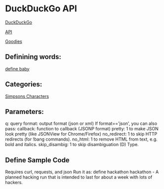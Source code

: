 # DuckDuckGo API

[DuckDuckGo](http://www.duckduckgo.com)

[API](http://duckduckgo.com/api.html)

[Goodies](http://duckduckgo.com/goodies.html)

## Definining words:
[define baby](http://duckduckgo.com/?q=define+baby)

## Categories:
[Simpsons Characters](http://duckduckgo.com/?q=simpsons+characters)

## Parameters:
q: query
   format: output format (json or xml)
   	If format=='json', you can also pass:
   		callback: function to callback (JSONP format)
   		pretty: 1 to make JSON look pretty (like JSONView for Chrome/Firefox)
   no\_redirect: 1 to skip HTTP redirects (for !bang commands).
   no\_html: 1 to remove HTML from text, e.g. bold and italics.
   skip\_disambig: 1 to skip disambiguation (D) Type.


## Define Sample Code
Requires curl, requests, and json
Run it as:
	define hackathon
	hackathon - A planned hacking run that is intended to last for about a week with lots of hackers.
